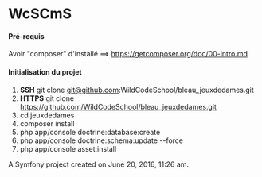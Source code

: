 WcSCmS
======

#### Pré-requis
Avoir "composer" d'installé ==> https://getcomposer.org/doc/00-intro.md

#### Initialisation du projet

1. **SSH** git clone git@github.com:WildCodeSchool/bleau_jeuxdedames.git
2. **HTTPS** git clone https://github.com/WildCodeSchool/bleau_jeuxdedames.git
3. cd jeuxdedames
4. composer install
5. php app/console doctrine:database:create
6. php app/console doctrine:schema:update --force
7. php app/console asset:install

A Symfony project created on June 20, 2016, 11:26 am.
